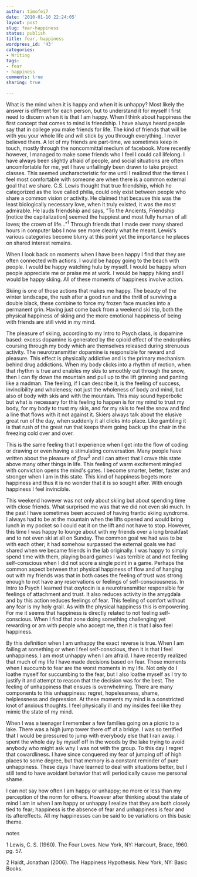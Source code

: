 ```yaml
---
author: timofei7
date: '2010-01-10 22:24:05'
layout: post
slug: fear-happiness
status: publish
title: fear, happiness
wordpress_id: '43'
categories:
- Writing
tags:
- fear
- happiness
comments: true
sharing: true 

---
```


What is the mind when it is happy and when it is unhappy? Most likely the
answer is different for each person, but to understand it for myself I first
need to discern when it is that I am happy. When I think about happiness the
first concept that comes to mind is friendship. I have always heard people say
that in college you make friends for life. The kind of friends that will be
with you your whole life and will stick by you through everything. I never
believed them. A lot of my friends are part-time, we sometimes keep in touch,
mostly through the noncommittal medium of facebook. More recently however, I
managed to make some friends who I feel I could call lifelong. I have always
been slightly afraid of people, and social situations are often uncomfortable
for me, yet I have unfailingly been drawn to take project classes. This seemed
uncharacteristic for me until I realized that the times I feel most
comfortable with someone are when there is a common external goal that we
share. C.S. Lewis thought that true friendship, which he categorized as the
love called philia, could only exist between people who share a common vision
or activity. He claimed that because this was the least biologically necessary
love, when it truly existed, it was the most admirable. He lauds friendship
and says, "To the Ancients, Friendship [notice the capitalization] seemed the
happiest and most fully human of all loves; the crown of life…"<sup>1</sup> Through
friends that I made over many shared hours in computer labs I now see more
clearly what he meant. Lewis's various categories become blurry at this point
yet the importance he places on shared interest remains.

<!--more-->
  
When I look back on moments when I have been happy I find that they are often
connected with actions. I would be happy going to the beach with people. I
would be happy watching hulu by myself. I would be happy when people
appreciate me or praise me at work. I would be happy hiking and I would be
happy skiing. All of these moments of happiness involve action.

Skiing is one of those actions that makes me happy. The beauty of the winter
landscape, the rush after a good run and the thrill of surviving a double
black, these combine to force my frozen face muscles into a permanent grin.
Having just come back from a weekend ski trip, both the physical happiness of
skiing and the more emotional happiness of being with friends are still vivid
in my mind.

The pleasure of skiing, according to my Intro to Psych class, is dopamine
based: excess dopamine is generated by the opioid effect of the endorphins
coursing through my body which are themselves released during strenuous
activity. The neurotransmitter dopamine is responsible for reward and
pleasure. This effect is physically addictive and is the primary mechanism
behind drug addictions. When my body clicks into a rhythm of motion, when that
rhythm is true and enables my skis to smoothly cut through the snow, then I
can fly down the mountain and pull up to the lift grinning and panting like a
madman. The feeling, if I can describe it, is the feeling of success,
invincibility and wholeness; not just the wholeness of body and mind, but also
of body with skis and with the mountain. This may sound hyperbolic but what is
necessary for this feeling to happen is for my mind to trust my body, for my
body to trust my skis, and for my skis to feel the snow and find a line that
flows with it not against it. Skiers always talk about the elusive great run
of the day, when suddenly it all clicks into place. Like gambling it is that
rush of the great run that keeps them going back up the chair in the freezing
cold over and over.

This is the same feeling that I experience when I get into the flow of coding
or drawing or even having a stimulating conversation. Many people have written
about the pleasure of _flow_<sup>2</sup> and I can attest that I crave this state above
many other things in life. This feeling of warm excitement mingled with
conviction opens the mind's gates. I become smarter, better, faster and
stronger when I am in this state. This kind of happiness begets more happiness
and thus it is no wonder that it is so sought after. With enough happiness I
feel invincible.

This weekend however was not only about skiing but about spending time with
close friends. What surprised me was that we did not even ski much. In the
past I have sometimes been accused of having frantic skiing syndrome. I always
had to be at the mountain when the lifts opened and would bring lunch in my
pocket so I could eat it on the lift and not have to stop. However, this time
I was happy to lounge about with my friends over a long breakfast and to not
even ski at all on Sunday. The common goal we had was to be with each other;
it had somehow surpassed the external goals we had shared when we became
friends in the lab originally. I was happy to simply spend time with them,
playing board games I was terrible at and not feeling self-conscious when I
did not score a single point in a game. Perhaps the common aspect between that
physical happiness of flow and of hanging out with my friends was that in both
cases the feeling of trust was strong enough to not have any reservations or
feelings of self-consciousness. In Intro to Psych I learned that oxytocin is a
neurotransmitter responsible for feelings of attachment and trust. It also
reduces activity in the amygdala and by this action reduces feelings of fear.
This feeling of comfort without any fear is my holy grail. As with the
physical happiness this is empowering. For me it seems that happiness is
directly related to not feeling self-conscious. When I find that zone doing
something challenging yet rewarding or am with people who accept me, then it
is that I also feel happiness.

By this definition when I am unhappy the exact reverse is true. When I am
failing at something or when I feel self-conscious, then it is that I feel
unhappiness. I am most unhappy when I am afraid. I have recently realized that
much of my life I have made decisions based on fear. Those moments when I
succumb to fear are the worst moments in my life. Not only do I loathe myself
for succumbing to the fear, but I also loathe myself as I try to justify it
and attempt to reason that the decision was for the best. The feeling of
unhappiness that ensues is overwhelming. There are many components to this
unhappiness: regret, hopelessness, shame, helplessness and depression. At
these moments my mind is a constricted knot of anxious thoughts. I feel
physically ill and my insides feel like they mimic the state of my mind.

When I was a teenager I remember a few families going on a picnic to a lake.
There was a high jump tower there off of a bridge. I was so terrified that I
would be pressured to jump with everybody else that I ran away. I spent the
whole day by myself off in the woods by the lake trying to avoid anybody who
might ask why I was not with the group. To this day I regret that
cowardliness. I have since conquered my fear of jumping off of high places to
some degree, but that memory is a constant reminder of pure unhappiness. These
days I have learned to deal with situations better, but I still tend to have
avoidant behavior that will periodically cause me personal shame.

I can not say how often I am happy or unhappy; no more or less than my
perception of the norm for others. However after thinking about the state of
mind I am in when I am happy or unhappy I realize that they are both closely
tied to fear; happiness is the absence of fear and unhappiness is fear and its
aftereffects. All my happinesses can be said to be variations on this basic
theme. 

notes 

1 Lewis, C. S. (1960). The Four Loves. New York, NY: Harcourt,
Brace, 1960. pg. 57.

2 Haidt, Jonathan (2006). The Happiness Hypothesis. New York, NY: Basic Books.

